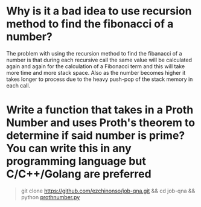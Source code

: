 # Why is it a bad idea to use recursion method to find the fibonacci of a number?

The problem with using the recursion method to find the fibanacci of a number is that during each recursive call the same value will be calculated again and again for the calculation of a Fibonacci term and this will take more time and more stack space. Also as the number becomes higher it takes longer to process due to the heavy push-pop of the stack memory in each call. 

# Write a function that takes in a Proth Number and uses Proth's theorem to determine if said number is prime? You can write this in any programming language but C/C++/Golang are preferred

>git clone https://github.com/ezchinonso/job-qna.git && cd job-qna && python [prothnumber.py](https://github.com/ezchinonso/job-qna/blob/master/prothnumber.py)

